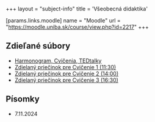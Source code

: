 +++
layout = "subject-info"
title = 'Všeobecná didaktika'

[params.links.moodle]
name = "Moodle"
url = "https://moodle.uniba.sk/course/view.php?id=2217"
+++

## Zdieľané súbory

- [Harmonogram, Cvičenia, TEDtalky](https://docs.google.com/spreadsheets/d/1xPDuSRX_q6IH3UKmS1NOA_ag10n3w7ml/edit?usp=drive_link&ouid=110818010632041687627&rtpof=true&sd=true)
- [Zdielaný priečinok pre Cvičenie 1 (11:30)](https://drive.google.com/drive/folders/1CNaF0_8G5FMprZUTYYbotRYr0_uaTGKo?usp=sharing)
- [Zdielaný priečinok pre Cvičenie 2 (14:00)](https://drive.google.com/drive/folders/1piBeLypp72qkUBe0JKa1CjeFsyWFDpl6?usp=drive_link)
- [Zdielaný priečinok pre Cvičenie 3 (16:30)](https://drive.google.com/drive/folders/1kJEz-n9VDgCrV6RQ8xdt8BlekjWGfeIh?usp=drive_link)

## Písomky

- 7.11.2024
